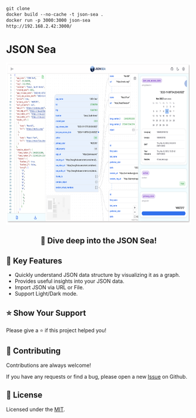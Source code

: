 ```
git clone
docker build --no-cache -t json-sea .
docker run -p 3000:3000 json-sea
http://192.168.2.42:3000/
```


# JSON Sea

<p align="center">
  <img width="auto" height="440" src="https://raw.githubusercontent.com/altenull/json-sea/main/public/screenshot-light.png" alt="JSON Sea (light mode)" />
</p>

<h2 align="center">🌊 Dive deep into the JSON Sea!</h2>

## 🌊 Key Features

- Quickly understand JSON data structure by visualizing it as a graph.
- Provides useful insights into your JSON data.
- Import JSON via URL or File.
- Support Light/Dark mode.

## ⭐️ Show Your Support

Please give a ⭐️ if this project helped you!

## 👏 Contributing

Contributions are always welcome!

If you have any requests or find a bug, please open a new [Issue](https://github.com/altenull/json-sea/issues) on Github.

## 📝 License

Licensed under the [MIT](./LICENSE).
